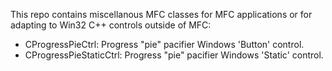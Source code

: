 This repo contains miscellanous MFC classes for MFC applications or for adapting to Win32 C++ controls outside of MFC:
- CProgressPieCtrl: Progress "pie" pacifier Windows 'Button' control.
- CProgressPieStaticCtrl: Progress "pie" pacifier Windows 'Static' control.
